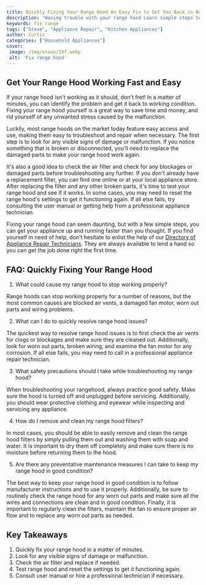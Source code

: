 ```yaml
---
title: Quickly Fixing Your Range Hood An Easy Fix to Get You Back in Business
description: "Having trouble with your range hood Learn simple steps to get your range hood back up and running quickly and easily with this guide"
keywords: fix range
tags: ["Stove", "Appliance Repair", "Kitchen Appliances"]
author: Curtis
categories: ["Household Appliances"]
cover: 
 image: /img/stove/197.webp
 alt: 'Fix range hood'
---
```

## Get Your Range Hood Working Fast and Easy 

If your range hood isn't working as it should, don't fret! In a matter of minutes, you can identify the problem and get it back to working condition. Fixing your range hood yourself is a great way to save time and money, and rid yourself of any unwanted stress caused by the malfunction. 

Luckily, most range hoods on the market today feature easy access and use, making them easy to troubleshoot and repair when necessary. The first step is to look for any visible signs of damage or malfunction. If you notice something that is broken or disconnected, you'll need to replace the damaged parts to make your range hood work again. 

It's also a good idea to check the air filter and check for any blockages or damaged parts before troubleshooting any further. If you don't already have a replacement filter, you can find one online or at your local appliance store. After replacing the filter and any other broken parts, it's time to test your range hood and see if it works. In some cases, you may need to reset the range hood's settings to get it functioning again. If all else fails, try consulting the user manual or getting help from a professional appliance technician. 

Fixing your range hood can seem daunting, but with a few simple steps, you can get your appliance up and running faster than you thought. If you find yourself in need of help, don't hesitate to enlist the help of our [Directory of Appliance Repair Technicians](./pages/appliance-repair-technicians). They are always available to lend a hand so you can get the job done right the first time.

## FAQ: Quickly Fixing Your Range Hood 

1. What could cause my range hood to stop working properly?

Range hoods can stop working properly for a number of reasons, but the most common causes are blocked air vents, a damaged fan motor, worn out parts and wiring problems.

2. What can I do to quickly resolve range hood issues?

The quickest way to resolve range hood issues is to first check the air vents for clogs or blockages and make sure they are cleaned out. Additionally, look for worn out parts, broken wiring, and examine the fan motor for any corrosion. If all else fails, you may need to call in a professional appliance repair technician.

3. What safety precautions should I take while troubleshooting my range hood?

When troubleshooting your rangehood, always practice good safety. Make sure the hood is turned off and unplugged before servicing. Additionally, you should wear protective clothing and eyewear while inspecting and servicing any appliance.

4. How do I remove and clean my range hood filters?

In most cases, you should be able to easily remove and clean the range hood filters by simply pulling them out and washing them with soap and water. It is important to dry them off completely and make sure there is no moisture before returning them to the hood.

5. Are there any preventative maintenance measures I can take to keep my range hood in good condition?

The best way to keep your range hood in good condition is to follow manufacturer instructions and to use it properly. Additionally, be sure to routinely check the range hood for any worn out parts and make sure all the wires and connections are clean and in good condition. Finally, it is important to regularly clean the filters, maintain the fan to ensure proper air flow and to replace any worn out parts as needed.

## Key Takeaways
1. Quickly fix your range hood in a matter of minutes.
2. Look for any visible signs of damage or malfunction.
3. Check the air filter and replace if needed.
4. Test range hood and reset the settings to get it functioning again.
5. Consult user manual or hire a professional technician if necessary.
